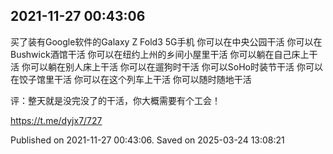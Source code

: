 
## 2021-11-27 00:43:06


买了装有Google软件的Galaxy Z Fold3 5G手机
你可以在中央公园干活
你可以在Bushwick酒馆干活
你可以在纽约上州的乡间小屋里干活
你可以躺在自己床上干活
你可以躺在别人床上干活
你可以在遛狗时干活
你可以SoHo时装节干活
你可以在饺子馆里干活
你可以在这个列车上干活
你可以随时随地干活

评：整天就是没完没了的干活，你大概需要有个工会！

https://t.me/dyjx7/727

Published on 2021-11-27 00:43:06. Saved on 2025-03-24 13:08:21

